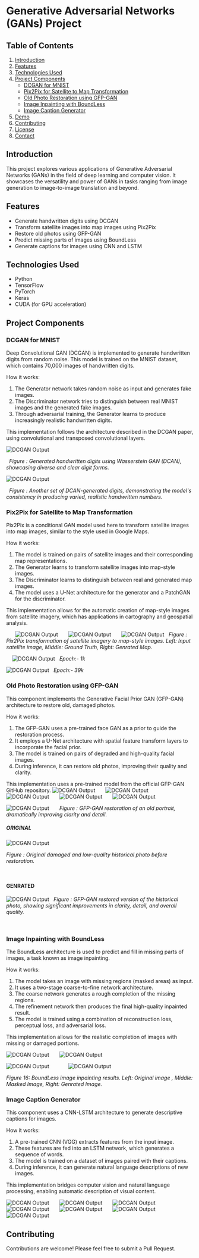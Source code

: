 # Generative Adversarial Networks (GANs) Project

## Table of Contents
1. [Introduction](#introduction)
2. [Features](#features)
3. [Technologies Used](#technologies-used)
4. [Project Components](#project-components)
   - [DCGAN for MNIST](#dcgan-for-mnist)
   - [Pix2Pix for Satellite to Map Transformation](#pix2pix-for-satellite-to-map-transformation)
   - [Old Photo Restoration using GFP-GAN](#old-photo-restoration-using-gfp-gan)
   - [Image Inpainting with BoundLess](#image-inpainting-with-boundless)
   - [Image Caption Generator](#image-caption-generator)
5. [Demo](#demo)
6. [Contributing](#contributing)
7. [License](#license)
8. [Contact](#contact)

## Introduction

This project explores various applications of Generative Adversarial Networks (GANs) in the field of deep learning and computer vision. It showcases the versatility and power of GANs in tasks ranging from image generation to image-to-image translation and beyond.

## Features

- Generate handwritten digits using DCGAN
- Transform satellite images into map images using Pix2Pix
- Restore old photos using GFP-GAN
- Predict missing parts of images using BoundLess
- Generate captions for images using CNN and LSTM

## Technologies Used

- Python
- TensorFlow
- PyTorch
- Keras
- CUDA (for GPU acceleration)

## Project Components

### DCGAN for MNIST

Deep Convolutional GAN (DCGAN) is implemented to generate handwritten digits from random noise. This model is trained on the MNIST dataset, which contains 70,000 images of handwritten digits.

How it works:
1. The Generator network takes random noise as input and generates fake images.
2. The Discriminator network tries to distinguish between real MNIST images and the generated fake images.
3. Through adversarial training, the Generator learns to produce increasingly realistic handwritten digits.

This implementation follows the architecture described in the DCGAN paper, using convolutional and transposed convolutional layers.

![DCGAN Output](./Number%20Genrator/WGAN1.png)

&nbsp;
*Figure : Generated handwritten digits using Wasserstein GAN (DCAN), showcasing diverse and clear digit forms.*
&nbsp;
&nbsp;


![DCGAN Output](./Number%20Genrator/WGAN2.png)

&nbsp;
*Figure : Another set of DCAN-generated digits, demonstrating the model's consistency in producing varied, realistic handwritten numbers.*
&nbsp;
&nbsp;
<!-- ![DCGAN Output](./Number%20Genrator/DCGAN.png) -->
<!-- ![DCGAN Output](./Number%20Genrator/) -->




### Pix2Pix for Satellite to Map Transformation

Pix2Pix is a conditional GAN model used here to transform satellite images into map images, similar to the style used in Google Maps.

How it works:
1. The model is trained on pairs of satellite images and their corresponding map representations.
2. The Generator learns to transform satellite images into map-style images.
3. The Discriminator learns to distinguish between real and generated map images.
4. The model uses a U-Net architecture for the generator and a PatchGAN for the discriminator.

This implementation allows for the automatic creation of map-style images from satellite imagery, which has applications in cartography and geospatial analysis.
<!-- ![DCGAN Output](./Pix2pix/Discriminator.png)
&nbsp;
&nbsp;
&nbsp;
![DCGAN Output](./Pix2pix/genrator.png)
&nbsp;
&nbsp;
&nbsp;
![DCGAN Output](./Pix2pix/model.png) -->
&nbsp;
&nbsp;
&nbsp;
![DCGAN Output](./Pix2pix/result.png)
&nbsp;
&nbsp;
&nbsp;
![DCGAN Output](./Pix2pix/result2.png)
&nbsp;
&nbsp;
&nbsp;
![DCGAN Output](./Pix2pix/result3.png)
&nbsp;
*Figure : Pix2Pix transformation of satellite imagery to map-style images. Left: Input satellite image, Middle: Ground Truth, Right: Genrated Map.*

&nbsp;
&nbsp;
![DCGAN Output](./Pix2pix/result_pix2pix_step_0%20(1).png)
&nbsp;
*Epoch:- 1k*
&nbsp;
&nbsp;
<!-- ![DCGAN Output](./Pix2pix/result_pix2pix_step_39000.png) -->
![DCGAN Output](./Pix2pix/Screenshot%20from%202024-07-11%2019-49-29.png)
&nbsp;
*Epoch:- 39k*
&nbsp;
&nbsp;
<!-- ![DCGAN Output](./Pix2pix/Screenshot%20from%202024-07-11%2019-54-48.png) -->

### Old Photo Restoration using GFP-GAN

This component implements the Generative Facial Prior GAN (GFP-GAN) architecture to restore old, damaged photos.

How it works:
1. The GFP-GAN uses a pre-trained face GAN as a prior to guide the restoration process.
2. It employs a U-Net architecture with spatial feature transform layers to incorporate the facial prior.
3. The model is trained on pairs of degraded and high-quality facial images.
4. During inference, it can restore old photos, improving their quality and clarity.

This implementation uses a pre-trained model from the official GFP-GAN GitHub repository.
![DCGAN Output](./GFP-GANPhotoRestoration/results/cmp/1_00.png)
&nbsp;
&nbsp;
&nbsp;
![DCGAN Output](./GFP-GANPhotoRestoration/results/cmp/1_01.png)
&nbsp;
&nbsp;
&nbsp;
![DCGAN Output](./GFP-GANPhotoRestoration/results/cmp/2_00.png)
&nbsp;
&nbsp;
&nbsp;
![DCGAN Output](./GFP-GANPhotoRestoration/results/cmp/2_01.png)
&nbsp;
&nbsp;
&nbsp;
![DCGAN Output](./GFP-GANPhotoRestoration/results/cmp/2_03.png)
&nbsp;
&nbsp;
&nbsp;


![DCGAN Output](./GFP-GANPhotoRestoration/results/cmp/6_00.png)
&nbsp;
&nbsp;
&nbsp;
*Figure : GFP-GAN restoration of an old portrait, dramatically improving clarity and detail.*



##### ORIGINAL
![DCGAN Output](./GFP-GANPhotoRestoration/test/2.jpeg)
&nbsp;

*Figure : Original damaged and low-quality historical photo before restoration.*

&nbsp;
&nbsp;

#### GENRATED
![DCGAN Output](./GFP-GANPhotoRestoration/results/restored_imgs/2.jpeg)
&nbsp;
*Figure : GFP-GAN restored version of the historical photo, showing significant improvements in clarity, detail, and overall quality.*

&nbsp;
&nbsp;




### Image Inpainting with BoundLess

The BoundLess architecture is used to predict and fill in missing parts of images, a task known as image inpainting.

How it works:
1. The model takes an image with missing regions (masked areas) as input.
2. It uses a two-stage coarse-to-fine network architecture.
3. The coarse network generates a rough completion of the missing regions.
4. The refinement network then produces the final high-quality inpainted result.
5. The model is trained using a combination of reconstruction loss, perceptual loss, and adversarial loss.

This implementation allows for the realistic completion of images with missing or damaged portions.
<!-- ![DCGAN Output](./Boundless/BoundlessTest.jpg) -->
<!-- &nbsp;
&nbsp;
&nbsp; -->

![DCGAN Output](./Boundless/Result.png)
&nbsp;
&nbsp;
&nbsp;
![DCGAN Output](./Boundless/result2.png)
&nbsp;
&nbsp;
&nbsp;

![DCGAN Output](./Boundless/ressult3.png)
&nbsp;
&nbsp;
&nbsp;
&nbsp;
&nbsp;
&nbsp;
![DCGAN Output](./Boundless/result4.png)

*Figure 16: BoundLess image inpainting results. Left: Original image , Middle: Masked Image, Right: Genrated Image.*

<!-- &nbsp;
&nbsp;
&nbsp;
![DCGAN Output](./Boundless/test2.jpeg)
&nbsp;
&nbsp;
&nbsp;
![DCGAN Output](./Boundless/test4.jpeg)
&nbsp;
&nbsp;
&nbsp;
![DCGAN Output](./Boundless/test3.jpeg) -->



### Image Caption Generator

This component uses a CNN-LSTM architecture to generate descriptive captions for images.

How it works:
1. A pre-trained CNN  (VGG) extracts features from the input image.
2. These features are fed into an LSTM network, which generates a sequence of words.
3. The model is trained on a dataset of images paired with their captions.
4. During inference, it can generate natural language descriptions of new images.

This implementation bridges computer vision and natural language processing, enabling automatic description of visual content.

![DCGAN Output](./ImageCaptionGenrator/Results/Screenshot%20from%202024-07-11%2020-45-56.png)
&nbsp;
&nbsp;
&nbsp;
![DCGAN Output](./ImageCaptionGenrator/Results/Screenshot%20from%202024-07-11%2020-46-27.png)
&nbsp;
&nbsp;
&nbsp;
![DCGAN Output](./ImageCaptionGenrator/Results/Screenshot%20from%202024-07-11%2020-46-39.png)
&nbsp;
&nbsp;
&nbsp;
![DCGAN Output](./ImageCaptionGenrator/Results/Screenshot%20from%202024-07-11%2020-46-51.png)
&nbsp;
&nbsp;
&nbsp;
![DCGAN Output](./ImageCaptionGenrator/Results/Screenshot%20from%202024-07-11%2020-47-03.png)
&nbsp;
&nbsp;
&nbsp;
![DCGAN Output](./ImageCaptionGenrator/Results/Screenshot%20from%202024-07-11%2020-47-23.png)
&nbsp;
&nbsp;
&nbsp;
![DCGAN Output](./ImageCaptionGenrator/Results/Screenshot%20from%202024-07-11%2020-47-38.png)






## Contributing

Contributions are welcome! Please feel free to submit a Pull Request.

